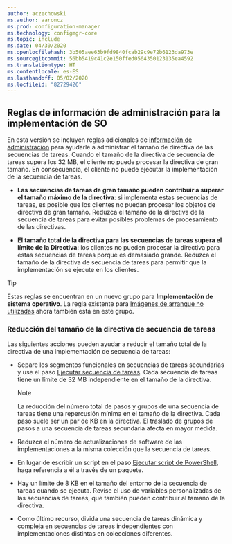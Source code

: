 ```yaml
---
author: aczechowski
ms.author: aaroncz
ms.prod: configuration-manager
ms.technology: configmgr-core
ms.topic: include
ms.date: 04/30/2020
ms.openlocfilehash: 3b505aee63b9fd9840fcab29c9e72b6123da973e
ms.sourcegitcommit: 56bb5419c41c2e150ffed0564350123135ea4592
ms.translationtype: HT
ms.contentlocale: es-ES
ms.lasthandoff: 05/02/2020
ms.locfileid: "82729426"
---
```

## <a name="management-insight-rules-for-os-deployment"></a><a name="bkmk_osdmi"></a> Reglas de información de administración para la implementación de SO

<!--6982275-->

En esta versión se incluyen reglas adicionales de [información de administración](../../../../servers/manage/management-insights.md) para ayudarle a administrar el tamaño de directiva de las secuencias de tareas. Cuando el tamaño de la directiva de secuencia de tareas supera los 32 MB, el cliente no puede procesar la directiva de gran tamaño. En consecuencia, el cliente no puede ejecutar la implementación de la secuencia de tareas.

- **Las secuencias de tareas de gran tamaño pueden contribuir a superar el tamaño máximo de la directiva**: si implementa estas secuencias de tareas, es posible que los clientes no puedan procesar los objetos de directiva de gran tamaño. Reduzca el tamaño de la directiva de la secuencia de tareas para evitar posibles problemas de procesamiento de las directivas.

- **El tamaño total de la directiva para las secuencias de tareas supera el límite de la Directiva**: los clientes no pueden procesar la directiva para estas secuencias de tareas porque es demasiado grande. Reduzca el tamaño de la directiva de secuencia de tareas para permitir que la implementación se ejecute en los clientes.

> [!TIP]
> Estas reglas se encuentran en un nuevo grupo para **Implementación de sistema operativo**. La regla existente para [Imágenes de arranque no utilizadas](../../../../servers/manage/management-insights.md#proactive-maintenance) ahora también está en este grupo.

### <a name="how-to-reduce-the-size-of-task-sequence-policy"></a>Reducción del tamaño de la directiva de secuencia de tareas

Las siguientes acciones pueden ayudar a reducir el tamaño total de la directiva de una implementación de secuencia de tareas:

- Separe los segmentos funcionales en secuencias de tareas secundarias y use el paso [Ejecutar secuencia de tareas](../../../../../osd/understand/task-sequence-steps.md#child-task-sequence). Cada secuencia de tareas tiene un límite de 32 MB independiente en el tamaño de la directiva.

    > [!NOTE]
    > La reducción del número total de pasos y grupos de una secuencia de tareas tiene una repercusión mínima en el tamaño de la directiva. Cada paso suele ser un par de KB en la directiva. El traslado de grupos de pasos a una secuencia de tareas secundaria afecta en mayor medida.

- Reduzca el número de actualizaciones de software de las implementaciones a la misma colección que la secuencia de tareas.

- En lugar de escribir un script en el paso [Ejecutar script de PowerShell](../../../../../osd/understand/task-sequence-steps.md#BKMK_RunPowerShellScript), haga referencia a él a través de un paquete.

- Hay un límite de 8 KB en el tamaño del entorno de la secuencia de tareas cuando se ejecuta. Revise el uso de variables personalizadas de las secuencias de tareas, que también pueden contribuir al tamaño de la directiva.

- Como último recurso, divida una secuencia de tareas dinámica y compleja en secuencias de tareas independientes con implementaciones distintas en colecciones diferentes.
